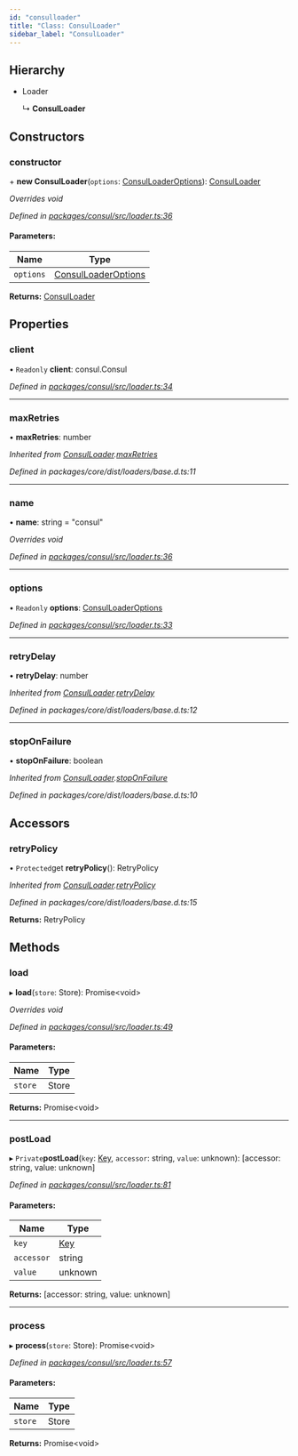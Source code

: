 ```yaml
---
id: "consulloader"
title: "Class: ConsulLoader"
sidebar_label: "ConsulLoader"
---
```


## Hierarchy

- Loader

  ↳ **ConsulLoader**

## Constructors

### constructor

\+ **new ConsulLoader**(`options`: [ConsulLoaderOptions](../interfaces/consulloaderoptions.md)): [ConsulLoader](consulloader.md)

_Overrides void_

_Defined in [packages/consul/src/loader.ts:36](https://github.com/willsoto/node-konfig/blob/60bd8de/packages/consul/src/loader.ts#L36)_

#### Parameters:

| Name      | Type                                                        |
| --------- | ----------------------------------------------------------- |
| `options` | [ConsulLoaderOptions](../interfaces/consulloaderoptions.md) |

**Returns:** [ConsulLoader](consulloader.md)

## Properties

### client

• `Readonly` **client**: consul.Consul

_Defined in [packages/consul/src/loader.ts:34](https://github.com/willsoto/node-konfig/blob/60bd8de/packages/consul/src/loader.ts#L34)_

---

### maxRetries

• **maxRetries**: number

_Inherited from [ConsulLoader](consulloader.md).[maxRetries](consulloader.md#maxretries)_

_Defined in packages/core/dist/loaders/base.d.ts:11_

---

### name

• **name**: string = "consul"

_Overrides void_

_Defined in [packages/consul/src/loader.ts:36](https://github.com/willsoto/node-konfig/blob/60bd8de/packages/consul/src/loader.ts#L36)_

---

### options

• `Readonly` **options**: [ConsulLoaderOptions](../interfaces/consulloaderoptions.md)

_Defined in [packages/consul/src/loader.ts:33](https://github.com/willsoto/node-konfig/blob/60bd8de/packages/consul/src/loader.ts#L33)_

---

### retryDelay

• **retryDelay**: number

_Inherited from [ConsulLoader](consulloader.md).[retryDelay](consulloader.md#retrydelay)_

_Defined in packages/core/dist/loaders/base.d.ts:12_

---

### stopOnFailure

• **stopOnFailure**: boolean

_Inherited from [ConsulLoader](consulloader.md).[stopOnFailure](consulloader.md#stoponfailure)_

_Defined in packages/core/dist/loaders/base.d.ts:10_

## Accessors

### retryPolicy

• `Protected`get **retryPolicy**(): RetryPolicy

_Inherited from [ConsulLoader](consulloader.md).[retryPolicy](consulloader.md#retrypolicy)_

_Defined in packages/core/dist/loaders/base.d.ts:15_

**Returns:** RetryPolicy

## Methods

### load

▸ **load**(`store`: Store): Promise&#60;void>

_Overrides void_

_Defined in [packages/consul/src/loader.ts:49](https://github.com/willsoto/node-konfig/blob/60bd8de/packages/consul/src/loader.ts#L49)_

#### Parameters:

| Name    | Type  |
| ------- | ----- |
| `store` | Store |

**Returns:** Promise&#60;void>

---

### postLoad

▸ `Private`**postLoad**(`key`: [Key](../interfaces/key.md), `accessor`: string, `value`: unknown): [accessor: string, value: unknown]

_Defined in [packages/consul/src/loader.ts:81](https://github.com/willsoto/node-konfig/blob/60bd8de/packages/consul/src/loader.ts#L81)_

#### Parameters:

| Name       | Type                        |
| ---------- | --------------------------- |
| `key`      | [Key](../interfaces/key.md) |
| `accessor` | string                      |
| `value`    | unknown                     |

**Returns:** [accessor: string, value: unknown]

---

### process

▸ **process**(`store`: Store): Promise&#60;void>

_Defined in [packages/consul/src/loader.ts:57](https://github.com/willsoto/node-konfig/blob/60bd8de/packages/consul/src/loader.ts#L57)_

#### Parameters:

| Name    | Type  |
| ------- | ----- |
| `store` | Store |

**Returns:** Promise&#60;void>
